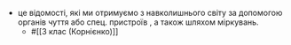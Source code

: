 - це відомості, які ми отримуємо з навколишнього світу за допомогою органів чуття або спец. пристроїв , а також шляхом міркувань.
	- #[[3 клас (Корнієнко)]]